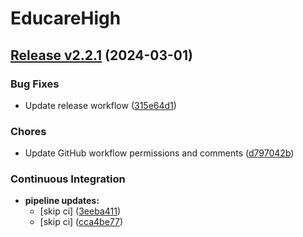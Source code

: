 # EducareHigh

## [Release v2.2.1](https://github.com/GreatIdeasGH/EducareHigh/releases/tag/v2.2.1) (2024-03-01)

### Bug Fixes

* Update release workflow ([315e64d1](https://github.com/GreatIdeasGH/EducareHigh/commit/315e64d1fedc26fbbe68c52c9894140259b8ff31))

### Chores

* Update GitHub workflow permissions and comments ([d797042b](https://github.com/GreatIdeasGH/EducareHigh/commit/d797042b15e57db14560f07dcb7b6d5d068eb22d))

### Continuous Integration

* **pipeline updates:**
  * [skip ci] ([3eeba411](https://github.com/GreatIdeasGH/EducareHigh/commit/3eeba4110b634c881a8594c4c0004ed1929c0bfe))
  * [skip ci] ([cca4be77](https://github.com/GreatIdeasGH/EducareHigh/commit/cca4be779bbb405bae179042a65ec5b79c7ad3de))